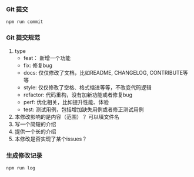 ### Git 提交
`npm run commit`

### Git 提交规范
1. type
   - feat： 新增一个功能
   - fix: 修复bug
   - docs: 仅仅修改了文档，比如README, CHANGELOG, CONTRIBUTE等等
   - style: 仅仅修改了空格、格式缩进等等，不改变代码逻辑
   - refactor: 代码重构，没有加新功能或者修复bug
   - perf: 优化相关，比如提升性能、体验
   - test: 测试用例，包括增加缺失用例或者修正测试用例
2. 本修改影响的是内容（范围）？ 可以填文件名
3. 写一个简短的介绍
4. 提供一个长的介绍
5. 本修改是否实现了某个issues？

### 生成修改记录
`npm run log`